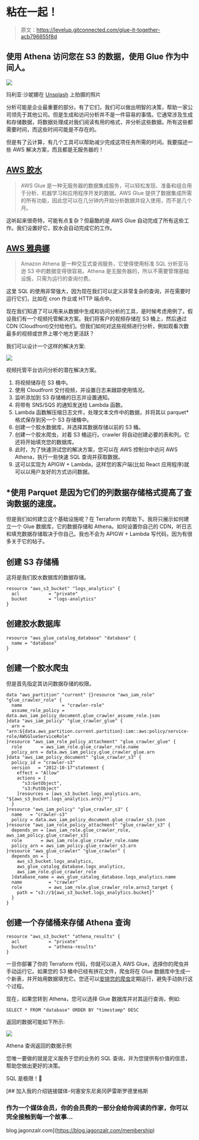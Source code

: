 # 粘在一起！

> 原文：<https://levelup.gitconnected.com/glue-it-together-acb796655f8d>

## 使用 Athena 访问您在 S3 的数据，使用 Glue 作为中间人。

![](img/ac02dda2374dd362a4742bdb3a54d387.png)

玛利亚·沙妮娜在 [Unsplash](https://unsplash.com?utm_source=medium&utm_medium=referral) 上拍摄的照片

分析可能是企业最重要的部分。有了它们，我们可以做出明智的决策，帮助一家公司领先于其他公司。但是生成和访问分析并不是一件容易的事情。它通常涉及生成和存储数据，将数据处理成对我们阅读有用的格式，并分析这些数据。所有这些都需要时间，而这些时间可能是不存在的。

但是有了云计算，有几个工具可以帮助减少完成这项任务所需的时间。我要描述一些 AWS 解决方案，而且都是无服务器的！

## [AWS 胶水](https://aws.amazon.com/glue)

> AWS Glue 是一种无服务器的数据集成服务，可以轻松发现、准备和组合用于分析、机器学习和应用程序开发的数据。AWS Glue 提供了数据集成所需的所有功能，因此您可以在几分钟内开始分析数据并投入使用，而不是几个月。

这听起来很奇特，可能有点复杂？但最酷的是 AWS Glue 自动完成了所有这些工作。我们设置好它，胶水会自动完成它的工作。

## [AWS 雅典娜](https://aws.amazon.com/athena)

> Amazon Athena 是一种交互式查询服务，它使得使用标准 SQL 分析亚马逊 S3 中的数据变得很容易。Athena 是无服务器的，所以不需要管理基础设施，只需为运行的查询付费。

这里 SQL 的使用非常强大，因为现在我们可以定义非常复杂的查询，并在需要时运行它们，比如在 cron 作业或 HTTP 端点中。

现在我们知道了可以用来从数据中生成和访问分析的工具，是时候考虑用例了。假设我们有一个视频托管解决方案。我们将客户的视频存储在 S3 桶上，然后通过 CDN (Cloudfront)交付给他们。但我们如何对这些视频进行分析，例如观看次数最多的视频或世界上哪个地方更活跃？

我们可以设计一个这样的解决方案:

![](img/31cad37884d3f4380e4fabbf940aeb35.png)

视频托管平台访问分析的潜在解决方案。

1.  将视频储存在 S3 桶中。
2.  使用 Cloudfront 交付视频，并设置日志来跟踪使用情况。
3.  监听添加到 S3 存储桶的日志并设置通知。
4.  将带有 SNS/SQS 的通知发送给 Lambda 函数。
5.  Lambda 函数解压缩日志文件，处理文本文件中的数据，并将其以 parquet*格式保存到另一个 S3 存储桶中。
6.  创建一个胶水数据库，并选择其数据存储以前的 S3 桶。
7.  创建一个胶水爬虫，对着 S3 桶运行。crawler 将自动创建必要的表和列。它还将开始填充您的数据库。
8.  此时，为了快速测试您的解决方案，您可以在 AWS 控制台中访问 AWS Athena，执行一些快速 SQL 查询并获取数据。
9.  这可以实现为 APIGW + Lambda，这样您的客户端(比如 React 应用程序)就可以以用户友好的方式访问数据。

## *使用 Parquet 是因为它们的列数据存储格式提高了查询数据的速度。

但是我们如何建立这个基础设施呢？在 Terraform 的帮助下。我将只展示如何建立一个 Glue 数据库，它的数据存储和 Athena。如何设置你自己的 CDN，听日志和填充数据存储取决于你自己。我也不会为 APIGW + Lambda 写代码，因为有很多关于它的帖子。

## 创建 S3 存储桶

这将是我们胶水数据库的数据存储。

```
resource "aws_s3_bucket" "logs_analytics" {
  acl           = "private"
  bucket        = "logs-analytics"
}
```

## 创建胶水数据库

```
resource "aws_glue_catalog_database" "database" {
  name = "database"
}
```

## 创建一个胶水爬虫

但是首先指定其访问数据存储的权限。

```
data "aws_partition" "current" {}resource "aws_iam_role" "glue_crawler_role" {
  name               = "crawler-role"
  assume_role_policy = data.aws_iam_policy_document.glue_crawler_assume_role.json
}data "aws_iam_policy" "glue_crawler_glue" {
  arn = "arn:${data.aws_partition.current.partition}:iam::aws:policy/service-role/AWSGlueServiceRole"
}resource "aws_iam_role_policy_attachment" "glue_crawler_glue" {
  role       = aws_iam_role.glue_crawler_role.name
  policy_arn = data.aws_iam_policy.glue_crawler_glue.arn
}data "aws_iam_policy_document" "glue_crawler_s3" {
  policy_id = "crawler-s3"
  version   = "2012-10-17"statement {
    effect = "Allow"
    actions = [
      "s3:GetObject",
      "s3:PutObject"
    ]resources = [aws_s3_bucket.logs_analytics.arn, "${aws_s3_bucket.logs_analytics.arn}/*"]
  }
}resource "aws_iam_policy" "glue_crawler_s3" {
  name   = "crawler-s3"
  policy = data.aws_iam_policy_document.glue_crawler_s3.json
}resource "aws_iam_role_policy_attachment" "glue_crawler_s3" {
  depends_on = [aws_iam_role.glue_crawler_role, aws_iam_policy.glue_crawler_s3]
  role       = aws_iam_role.glue_crawler_role.name
  policy_arn = aws_iam_policy.glue_crawler_s3.arn
}resource "aws_glue_crawler" "glue_crawler" {
  depends_on = [
    aws_s3_bucket.logs_analytics,
    aws_glue_catalog_database.logs_analytics,
    aws_iam_role.glue_crawler_role
  ]database_name = aws_glue_catalog_database.logs_analytics.name
  name          = "crawler"
  role          = aws_iam_role.glue_crawler_role.arns3_target {
    path = "s3://${aws_s3_bucket.logs_analytics.bucket}"
  }
}
```

## 创建一个存储桶来存储 Athena 查询

```
resource "aws_s3_bucket" "athena_results" {
  acl           = "private"
  bucket        = "athena-results"
}
```

一旦你部署了你的 Terraform 代码，你就可以进入 AWS Glue，选择你的爬虫并手动运行它。如果您的 S3 桶中已经有拼花文件，爬虫将在 Glue 数据库中生成一个新表，并开始用数据填充它。您还可以[安排您的爬虫](https://registry.terraform.io/providers/hashicorp/aws/latest/docs/resources/glue_crawler#schedule)定期运行，避免手动执行这个过程。

现在，如果您转到 Athena，您可以选择 Glue 数据库并对其运行查询，例如:

```
SELECT * FROM "database" ORDER BY "timestamp" DESC
```

返回的数据可能如下所示:

![](img/4f4f1e6324c4c336aa26c9bd8dd68db4.png)

Athena 查询返回的数据示例

您唯一要做的就是定义服务于您的业务的 SQL 查询，并为您提供有价值的信息，帮助您做出更好的决策。

SQL 是极限！🎉

[](https://blog.jagonzalr.com/membership) [## 加入我的介绍链接媒体-何塞安东尼奥冈萨雷斯罗德里格斯

### 作为一个媒体会员，你的会员费的一部分会给你阅读的作家，你可以完全接触到每一个故事…

blog.jagonzalr.com](https://blog.jagonzalr.com/membership)